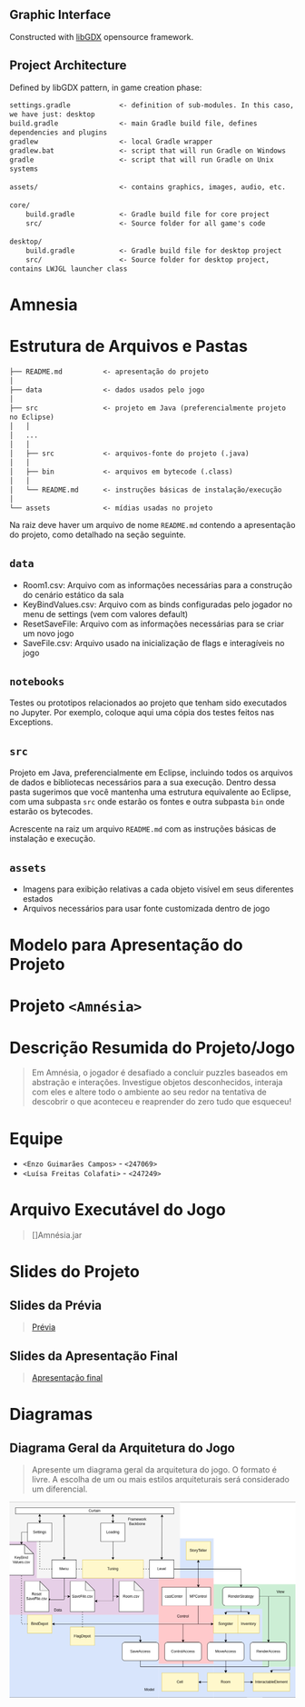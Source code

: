 
## Graphic Interface

Constructed with [libGDX](https://libgdx.com/) opensource framework.

## Project Architecture

Defined by libGDX pattern, in game creation phase:

```
settings.gradle            <- definition of sub-modules. In this caso, we have just: desktop
build.gradle               <- main Gradle build file, defines dependencies and plugins
gradlew                    <- local Gradle wrapper
gradlew.bat                <- script that will run Gradle on Windows
gradle                     <- script that will run Gradle on Unix systems

assets/                    <- contains graphics, images, audio, etc.

core/
    build.gradle           <- Gradle build file for core project
    src/                   <- Source folder for all game's code

desktop/
    build.gradle           <- Gradle build file for desktop project
    src/                   <- Source folder for desktop project, contains LWJGL launcher class
```
# Amnesia

# Estrutura de Arquivos e Pastas

~~~
├── README.md          <- apresentação do projeto
│
├── data               <- dados usados pelo jogo
│
├── src                <- projeto em Java (preferencialmente projeto no Eclipse)
│   │
│   ...
│   │
│   ├── src            <- arquivos-fonte do projeto (.java)
│   │
│   ├── bin            <- arquivos em bytecode (.class)
│   │
│   └── README.md      <- instruções básicas de instalação/execução
│
└── assets             <- mídias usadas no projeto
~~~

Na raiz deve haver um arquivo de nome `README.md` contendo a apresentação do projeto, como detalhado na seção seguinte.

## `data`
* Room1.csv: Arquivo com as informações necessárias para a construção do cenário estático da sala
* KeyBindValues.csv: Arquivo com as binds configuradas pelo jogador no menu de settings (vem com valores default)
* ResetSaveFile: Arquivo com as informações necessárias para se criar um novo jogo
* SaveFile.csv: Arquivo usado na inicialização de flags e interagíveis no jogo

## `notebooks`

Testes ou prototipos relacionados ao projeto que tenham sido executados no Jupyter. Por exemplo, coloque aqui uma cópia dos testes feitos nas Exceptions.

## `src`

Projeto em Java, preferencialmente em Eclipse, incluindo todos os arquivos de dados e bibliotecas necessários para a sua execução. Dentro dessa pasta sugerimos que você mantenha uma estrutura equivalente ao Eclipse, com uma subpasta `src` onde estarão os fontes e outra subpasta `bin` onde estarão os bytecodes.

 Acrescente na raiz um arquivo `README.md` com as instruções básicas de instalação e execução.

## `assets`

* Imagens para exibição relativas a cada objeto visível em seus diferentes estados
* Arquivos necessários para usar fonte customizada dentro de jogo

# Modelo para Apresentação do Projeto

# Projeto `<Amnésia>`

# Descrição Resumida do Projeto/Jogo

> Em Amnésia, o jogador é desafiado a concluir puzzles baseados em abstração e interações. Investigue objetos desconhecidos, interaja com eles e altere todo o ambiente ao seu redor na tentativa de descobrir o que aconteceu e reaprender do zero tudo que esqueceu!

# Equipe
* `<Enzo Guimarães Campos>` - `<247069>`
* `<Luísa Freitas Colafati>` - `<247249>`

# Arquivo Executável do Jogo

> []Amnésia.jar

# Slides do Projeto

## Slides da Prévia
> [Prévia](https://docs.google.com/presentation/d/1KBlFpWyvK7-cOQYOfY1X7e4mozWhmyj8pmOMxseyHHM/edit?usp=sharing)

## Slides da Apresentação Final
> [Apresentação final](https://docs.google.com/presentation/d/1OaMNmC3FvYEbifLXxK6CaPXF228vnRcS-5bQyYWqcU8/edit?usp=sharing)

# Diagramas

## Diagrama Geral da Arquitetura do Jogo

> Apresente um diagrama geral da arquitetura do jogo. O formato é livre. A escolha de um ou mais estilos arquiteturais será considerado um diferencial.

![alt text](assets/arquitetura.png)